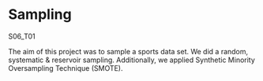 # Sampling
S06_T01

The aim of this project was to sample a sports data set. We did a random, systematic & reservoir sampling. Additionally, we applied Synthetic Minority Oversampling Technique (SMOTE).
